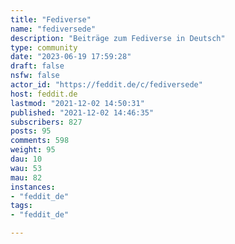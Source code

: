 ```yaml
---
title: "Fediverse" 
name: "fediversede"
description: "Beiträge zum Fediverse in Deutsch"
type: community
date: "2023-06-19 17:59:28"
draft: false
nsfw: false
actor_id: "https://feddit.de/c/fediversede"
host: feddit.de
lastmod: "2021-12-02 14:50:31"
published: "2021-12-02 14:46:35"
subscribers: 827
posts: 95
comments: 598
weight: 95
dau: 10
wau: 53
mau: 82
instances:
- "feddit_de"
tags: 
- "feddit_de"

---
```

